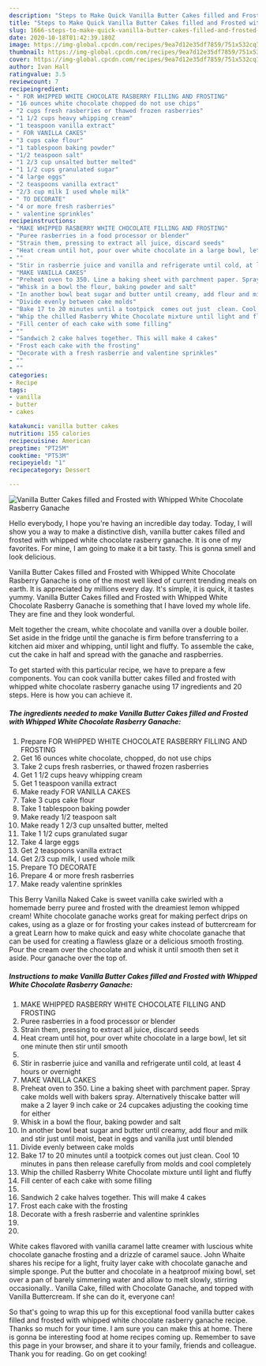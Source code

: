 ```yaml
---
description: "Steps to Make Quick Vanilla Butter Cakes filled and Frosted with Whipped White Chocolate Rasberry Ganache"
title: "Steps to Make Quick Vanilla Butter Cakes filled and Frosted with Whipped White Chocolate Rasberry Ganache"
slug: 1666-steps-to-make-quick-vanilla-butter-cakes-filled-and-frosted-with-whipped-white-chocolate-rasberry-ganache
date: 2020-10-18T01:42:39.180Z
image: https://img-global.cpcdn.com/recipes/9ea7d12e35df7859/751x532cq70/vanilla-butter-cakes-filled-and-frosted-with-whipped-white-chocolate-rasberry-ganache-recipe-main-photo.jpg
thumbnail: https://img-global.cpcdn.com/recipes/9ea7d12e35df7859/751x532cq70/vanilla-butter-cakes-filled-and-frosted-with-whipped-white-chocolate-rasberry-ganache-recipe-main-photo.jpg
cover: https://img-global.cpcdn.com/recipes/9ea7d12e35df7859/751x532cq70/vanilla-butter-cakes-filled-and-frosted-with-whipped-white-chocolate-rasberry-ganache-recipe-main-photo.jpg
author: Ivan Hall
ratingvalue: 3.5
reviewcount: 7
recipeingredient:
- " FOR WHIPPED WHITE CHOCOLATE RASBERRY FILLING AND FROSTING"
- "16 ounces white chocolate chopped do not use chips"
- "2 cups fresh rasberries or thawed frozen rasberries"
- "1 1/2 cups heavy whipping cream"
- "1 teaspoon vanilla extract"
- " FOR VANILLA CAKES"
- "3 cups cake flour"
- "1 tablespoon baking powder"
- "1/2 teaspoon salt"
- "1 2/3 cup unsalted butter melted"
- "1 1/2 cups granulated sugar"
- "4 large eggs"
- "2 teaspoons vanilla extract"
- "2/3 cup milk I used whole milk"
- " TO DECORATE"
- "4 or more fresh rasberries"
- " valentine sprinkles"
recipeinstructions:
- "MAKE WHIPPED RASBERRY WHITE CHOCOLATE FILLING AND FROSTING"
- "Puree rasberries in a food processor or blender"
- "Strain them, pressing to extract all juice, discard seeds"
- "Heat cream until hot, pour over white chocolate in a large bowl, let sit one minute then stir until smooth"
- ""
- "Stir in rasberrie juice and vanilla and refrigerate until cold, at least 4 hours or overnight"
- "MAKE VANILLA CAKES"
- "Preheat oven to 350. Line a baking sheet with parchment paper. Spray cake molds well with bakers spray. Alternatively  thiscake batter will make a 2 layer 9 inch cake or 24 cupcakes adjusting the cooking time for either"
- "Whisk in a bowl the flour, baking powder and salt"
- "In another bowl beat sugar and butter until creamy, add flour and milk and stir just until moist, beat in eggs and vanilla just until blended"
- "Divide evenly between cake molds"
- "Bake 17 to 20 minutes until a tootpick  comes out just  clean. Cool 10 minutes in pans then release carefully  from molds and cool completely"
- "Whip the chilled Rasberry White Chocolate mixture until light and fluffy"
- "Fill center of each cake with some filling"
- ""
- "Sandwich 2 cake halves together. This will make 4 cakes"
- "Frost each cake with the frosting"
- "Decorate with a fresh rasberrie and valentine sprinkles"
- ""
- ""
categories:
- Recipe
tags:
- vanilla
- butter
- cakes

katakunci: vanilla butter cakes 
nutrition: 155 calories
recipecuisine: American
preptime: "PT25M"
cooktime: "PT53M"
recipeyield: "1"
recipecategory: Dessert

---
```



![Vanilla Butter Cakes filled and Frosted with Whipped White Chocolate Rasberry Ganache](https://img-global.cpcdn.com/recipes/9ea7d12e35df7859/751x532cq70/vanilla-butter-cakes-filled-and-frosted-with-whipped-white-chocolate-rasberry-ganache-recipe-main-photo.jpg)

Hello everybody, I hope you're having an incredible day today. Today, I will show you a way to make a distinctive dish, vanilla butter cakes filled and frosted with whipped white chocolate rasberry ganache. It is one of my favorites. For mine, I am going to make it a bit tasty. This is gonna smell and look delicious.

Vanilla Butter Cakes filled and Frosted with Whipped White Chocolate Rasberry Ganache is one of the most well liked of current trending meals on earth. It is appreciated by millions every day. It's simple, it is quick, it tastes yummy. Vanilla Butter Cakes filled and Frosted with Whipped White Chocolate Rasberry Ganache is something that I have loved my whole life. They are fine and they look wonderful.

Melt together the cream, white chocolate and vanilla over a double boiler. Set aside in the fridge until the ganache is firm before transferring to a kitchen aid mixer and whipping, until light and fluffy. To assemble the cake, cut the cake in half and spread with the ganache and raspberries.


To get started with this particular recipe, we have to prepare a few components. You can cook vanilla butter cakes filled and frosted with whipped white chocolate rasberry ganache using 17 ingredients and 20 steps. Here is how you can achieve it.

<!--inarticleads1-->

##### The ingredients needed to make Vanilla Butter Cakes filled and Frosted with Whipped White Chocolate Rasberry Ganache:

1. Prepare  FOR WHIPPED WHITE CHOCOLATE RASBERRY FILLING AND FROSTING
1. Get 16 ounces white chocolate, chopped, do not use chips
1. Take 2 cups fresh rasberries, or thawed frozen rasberries
1. Get 1 1/2 cups heavy whipping cream
1. Get 1 teaspoon vanilla extract
1. Make ready  FOR VANILLA CAKES
1. Take 3 cups cake flour
1. Take 1 tablespoon baking powder
1. Make ready 1/2 teaspoon salt
1. Make ready 1 2/3 cup unsalted butter, melted
1. Take 1 1/2 cups granulated sugar
1. Take 4 large eggs
1. Get 2 teaspoons vanilla extract
1. Get 2/3 cup milk, I used whole milk
1. Prepare  TO DECORATE
1. Prepare 4 or more fresh rasberries
1. Make ready  valentine sprinkles


This Berry Vanilla Naked Cake is sweet vanilla cake swirled with a homemade berry puree and frosted with the dreamiest lemon whipped cream! White chocolate ganache works great for making perfect drips on cakes, using as a glaze or for frosting your cakes instead of buttercream for a great Learn how to make quick and easy white chocolate ganache that can be used for creating a flawless glaze or a delicious smooth frosting. Pour the cream over the chocolate and whisk it until smooth then set it aside. Pour ganache over the top of. 

<!--inarticleads2-->

##### Instructions to make Vanilla Butter Cakes filled and Frosted with Whipped White Chocolate Rasberry Ganache:

1. MAKE WHIPPED RASBERRY WHITE CHOCOLATE FILLING AND FROSTING
1. Puree rasberries in a food processor or blender
1. Strain them, pressing to extract all juice, discard seeds
1. Heat cream until hot, pour over white chocolate in a large bowl, let sit one minute then stir until smooth
1. 
1. Stir in rasberrie juice and vanilla and refrigerate until cold, at least 4 hours or overnight
1. MAKE VANILLA CAKES
1. Preheat oven to 350. Line a baking sheet with parchment paper. Spray cake molds well with bakers spray. Alternatively  thiscake batter will make a 2 layer 9 inch cake or 24 cupcakes adjusting the cooking time for either
1. Whisk in a bowl the flour, baking powder and salt
1. In another bowl beat sugar and butter until creamy, add flour and milk and stir just until moist, beat in eggs and vanilla just until blended
1. Divide evenly between cake molds
1. Bake 17 to 20 minutes until a tootpick  comes out just  clean. Cool 10 minutes in pans then release carefully  from molds and cool completely
1. Whip the chilled Rasberry White Chocolate mixture until light and fluffy
1. Fill center of each cake with some filling
1. 
1. Sandwich 2 cake halves together. This will make 4 cakes
1. Frost each cake with the frosting
1. Decorate with a fresh rasberrie and valentine sprinkles
1. 
1. 


White cakes flavored with vanilla caramel latte creamer with luscious white chocolate ganache frosting and a drizzle of caramel sauce. John Whaite shares his recipe for a light, fruity layer cake with chocolate ganache and simple sponge. Put the butter and chocolate in a heatproof mixing bowl, set over a pan of barely simmering water and allow to melt slowly, stirring occasionally.. Vanilla Cake, filled with Chocolate Ganache, and topped with Vanilla Buttercream. If she can do it, everyone can! 

So that's going to wrap this up for this exceptional food vanilla butter cakes filled and frosted with whipped white chocolate rasberry ganache recipe. Thanks so much for your time. I am sure you can make this at home. There is gonna be interesting food at home recipes coming up. Remember to save this page in your browser, and share it to your family, friends and colleague. Thank you for reading. Go on get cooking!
